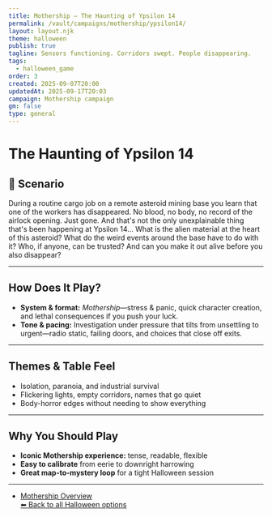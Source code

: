 ```yaml
---
title: Mothership — The Haunting of Ypsilon 14
permalink: /vault/campaigns/mothership/ypsilon14/
layout: layout.njk
theme: halloween
publish: true
tagline: Sensors functioning. Corridors swept. People disappearing.
tags:
  - halloween_game
order: 3
created: 2025-09-07T20:00
updatedAt: 2025-09-17T20:03
campaign: Mothership campaign
gm: false
type: general
---
```

# The Haunting of Ypsilon 14

## 🌌 Scenario
During a routine cargo job on a remote asteroid mining base you learn that one of the workers has disappeared. No blood, no body, no record of the airlock opening. Just gone. And that's not the only unexplainable thing that's been happening at Ypsilon 14... What is the alien material at the heart of this asteroid? What do the weird events around the base have to do with it? Who, if anyone, can be trusted? And can you make it out alive before you also disappear?

---
## How Does It Play?

- **System & format:** _Mothership_—stress & panic, quick character creation, and lethal consequences if you push your luck.
- **Tone & pacing:** Investigation under pressure that tilts from unsettling to urgent—radio static, failing doors, and choices that close off exits.

---
## Themes & Table Feel

- Isolation, paranoia, and industrial survival
- Flickering lights, empty corridors, names that go quiet
- Body-horror edges without needing to show everything

---
## Why You Should Play

- **Iconic Mothership experience:** tense, readable, flexible
- **Easy to calibrate** from eerie to downright harrowing
- **Great map-to-mystery loop** for a tight Halloween session

---
- [Mothership Overview](/vault/campaigns/mothership%20campaign/general/summary%20of%20mothership/)  
[⬅ Back to all Halloween options](/vault/halloween/)